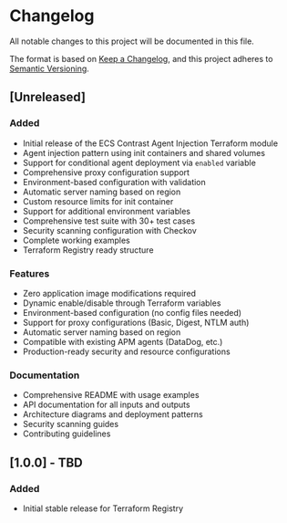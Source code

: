 # Changelog

All notable changes to this project will be documented in this file.

The format is based on [Keep a Changelog](https://keepachangelog.com/en/1.0.0/),
and this project adheres to [Semantic Versioning](https://semver.org/spec/v2.0.0.html).

## [Unreleased]

### Added
- Initial release of the ECS Contrast Agent Injection Terraform module
- Agent injection pattern using init containers and shared volumes
- Support for conditional agent deployment via `enabled` variable
- Comprehensive proxy configuration support
- Environment-based configuration with validation
- Automatic server naming based on region
- Custom resource limits for init container
- Support for additional environment variables
- Comprehensive test suite with 30+ test cases
- Security scanning configuration with Checkov
- Complete working examples
- Terraform Registry ready structure

### Features
- Zero application image modifications required
- Dynamic enable/disable through Terraform variables
- Environment-based configuration (no config files needed)
- Support for proxy configurations (Basic, Digest, NTLM auth)
- Automatic server naming based on region
- Compatible with existing APM agents (DataDog, etc.)
- Production-ready security and resource configurations

### Documentation
- Comprehensive README with usage examples
- API documentation for all inputs and outputs
- Architecture diagrams and deployment patterns
- Security scanning guides
- Contributing guidelines

## [1.0.0] - TBD

### Added
- Initial stable release for Terraform Registry
